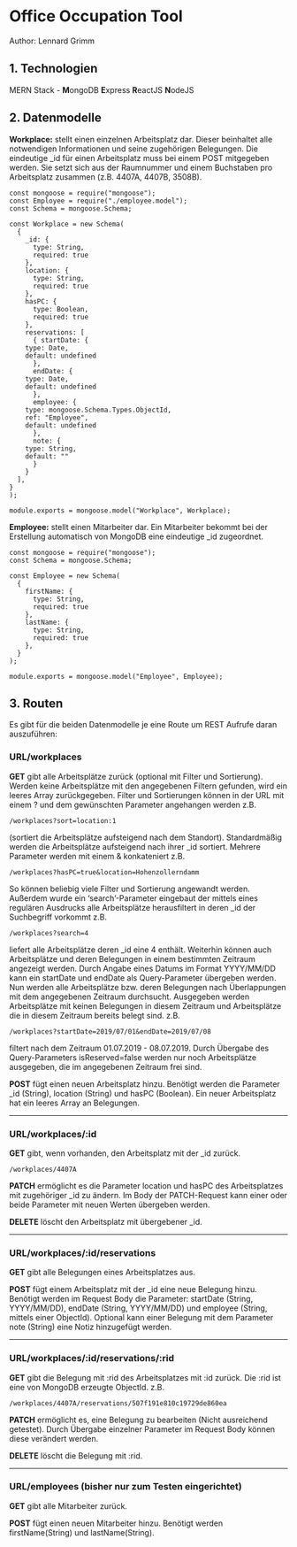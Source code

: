 # Office Occupation Tool
Author: Lennard Grimm


## 1. Technologien

MERN Stack - **M**ongoDB **E**xpress **R**eactJS **N**odeJS

## 2. Datenmodelle
**Workplace:**
stellt einen einzelnen Arbeitsplatz dar. Dieser beinhaltet alle notwendigen Informationen und seine zugehörigen Belegungen. Die eindeutige _id für einen Arbeitsplatz muss bei einem POST mitgegeben werden. Sie setzt sich aus der Raumnummer und einem Buchstaben pro Arbeitsplatz zusammen (z.B. 4407A, 4407B, 3508B).

	const mongoose = require("mongoose");
	const Employee = require("./employee.model");
	const Schema = mongoose.Schema;

	const Workplace = new Schema(
	  {
	    _id: {
	      type: String,
	      required: true
	    },
	    location: {
	      type: String,
	      required: true
	    },
	    hasPC: {
	      type: Boolean,
	      required: true
	    },
	    reservations: [
	      { startDate: {
		type: Date,
		default: undefined
	      },
	      endDate: {
		type: Date,
		default: undefined
	      },
	      employee: {
		type: mongoose.Schema.Types.ObjectId,
		ref: "Employee",
		default: undefined
	      },
	      note: {
		type: String,
		default: ""
	      }
	    }
	  ],
	}
	);

	module.exports = mongoose.model("Workplace", Workplace);


**Employee:**
stellt einen Mitarbeiter dar. Ein Mitarbeiter bekommt bei der Erstellung automatisch von MongoDB eine eindeutige _id zugeordnet.

	const mongoose = require("mongoose");
	const Schema = mongoose.Schema;

	const Employee = new Schema(
	  {
	    firstName: {
	      type: String,
	      required: true
	    },
	    lastName: {
	      type: String,
	      required: true
	    },
	  }
	);

	module.exports = mongoose.model("Employee", Employee);

## 3. Routen

Es gibt für die beiden Datenmodelle je eine Route um REST Aufrufe daran auszuführen:


### URL/workplaces
**GET** gibt alle Arbeitsplätze zurück (optional mit Filter und Sortierung). Werden keine Arbeitsplätze mit den angegebenen Filtern gefunden, wird ein leeres Array zurückgegeben. Filter und Sortierungen können in der URL mit einem ? und dem gewünschten Parameter angehangen werden z.B.

	/workplaces?sort=location:1
(sortiert die Arbeitsplätze aufsteigend nach dem Standort).
Standardmäßig werden die Arbeitsplätze aufsteigend nach ihrer _id sortiert. Mehrere Parameter werden mit einem & konkateniert z.B.

	/workplaces?hasPC=true&location=Hohenzollerndamm
So können beliebig viele Filter und Sortierung angewandt werden.
Außerdem wurde ein ‘search’-Parameter eingebaut der mittels eines regulären Ausdrucks alle Arbeitsplätze herausfiltert in deren _id der Suchbegriff vorkommt z.B.

	/workplaces?search=4
liefert alle Arbeitsplätze deren _id eine 4 enthält.
Weiterhin können auch Arbeitsplätze und deren Belegungen in einem bestimmten Zeitraum angezeigt werden. Durch Angabe eines Datums im Format YYYY/MM/DD kann ein startDate und endDate als Query-Parameter übergeben werden. Nun werden alle Arbeitsplätze bzw. deren Belegungen nach Überlappungen mit dem angegebenen Zeitraum durchsucht. Ausgegeben werden Arbeitsplätze mit keinen Belegungen in diesem Zeitraum und Arbeitsplätze die in diesem Zeitraum bereits belegt sind. z.B.

	/workplaces?startDate=2019/07/01&endDate=2019/07/08
filtert nach dem Zeitraum 01.07.2019 - 08.07.2019.
Durch Übergabe des Query-Parameters isReserved=false werden nur noch Arbeitsplätze ausgegeben, die im angegebenen Zeitraum frei sind.

**POST** fügt einen neuen Arbeitsplatz hinzu.
Benötigt werden die Parameter _id (String), location (String) und hasPC (Boolean). Ein neuer Arbeitsplatz hat ein leeres Array an Belegungen.

---
### URL/workplaces/:id
**GET** gibt, wenn vorhanden, den Arbeitsplatz mit der _id zurück.

	/workplaces/4407A
**PATCH** ermöglicht es die Parameter location und hasPC des Arbeitsplatzes mit zugehöriger _id zu ändern. Im Body der PATCH-Request kann einer oder beide Parameter mit neuen Werten übergeben werden.

**DELETE** löscht den Arbeitsplatz mit übergebener _id.

---
### URL/workplaces/:id/reservations
**GET** gibt alle Belegungen eines Arbeitsplatzes aus.

**POST** fügt einem Arbeitsplatz mit der _id eine neue Belegung hinzu. Benötigt werden im Request Body die Parameter: startDate (String, YYYY/MM/DD), endDate (String, YYYY/MM/DD) und employee (String, mittels einer ObjectId). Optional kann einer Belegung mit dem Parameter note (String) eine Notiz hinzugefügt werden.

---
### URL/workplaces/:id/reservations/:rid
**GET** gibt die Belegung mit :rid des Arbeitsplatzes mit :id zurück. Die :rid ist eine von MongoDB erzeugte ObjectId. z.B.

	/workplaces/4407A/reservations/507f191e810c19729de860ea
**PATCH**  ermöglicht es, eine Belegung zu bearbeiten (Nicht ausreichend getestet). Durch Übergabe einzelner Parameter im Request Body können diese verändert werden.

**DELETE** löscht die Belegung mit :rid.

---
### URL/employees (bisher nur zum Testen eingerichtet)
**GET** gibt alle Mitarbeiter zurück.

**POST** fügt einen neuen Mitarbeiter hinzu. Benötigt werden firstName(String) und lastName(String).
